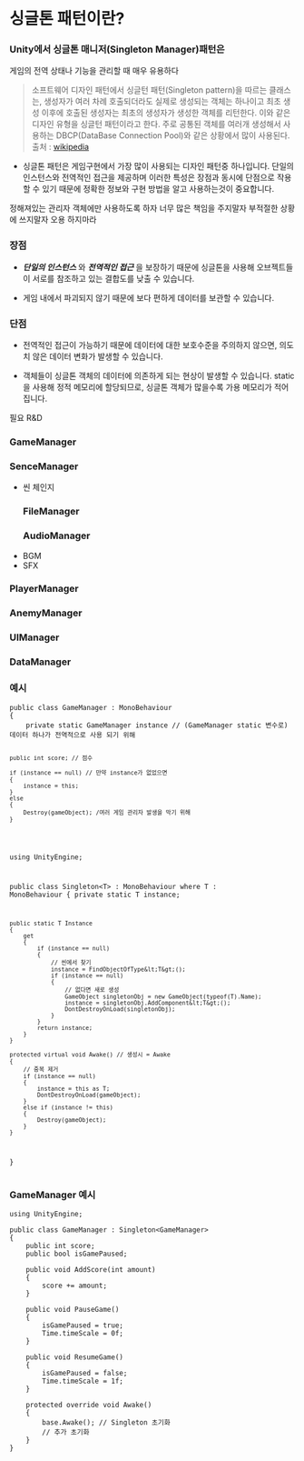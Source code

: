 <h1 id="싱글톤-패턴이란">싱글톤 패턴이란?</h1>
<h3 id="unity에서-싱글톤-매니저singleton-manager패턴은">Unity에서 싱글톤 매니저(Singleton Manager)패턴은</h3>
<p>게임의 전역 상태나 기능을 관리할 때 매우 유용하다</p>
<blockquote>
<p>소프트웨어 디자인 패턴에서 싱글턴 패턴(Singleton pattern)을 따르는 클래스는,
생성자가 여러 차례 호출되더라도 실제로 생성되는 객체는 하나이고 최초 생성 이후에 호출된 생성자는 최초의 생성자가 생성한 객체를 리턴한다.
이와 같은 디자인 유형을 싱글턴 패턴이라고 한다. 
주로 공통된 객체를 여러개 생성해서 사용하는 DBCP(DataBase Connection Pool)와 같은 상황에서 많이 사용된다.
출처 : <a href="https://ko.wikipedia.org/wiki/%EC%8B%B1%EA%B8%80%ED%84%B4_%ED%8C%A8%ED%84%B4">wikipedia</a></p>
</blockquote>
<ul>
<li>싱글톤 패턴은 게임구현에서 가장 많이 사용되는 디자인 패턴중 하나입니다.
단일의 인스턴스와 전역적인 접근을 제공하며 이러한 특성은 장점과 동시에 단점으로 작용할 수 있기 때문에 정확한 정보와 구현 방법을 알고 사용하는것이 중요합니다.</li>
</ul>
<p>정해져있는 관리자 객체에만 사용하도록 하자
너무 많은 책임을 주지말자
부적절한 상황에 쓰지말자
오용 하지마라</p>
<h3 id="장점">장점</h3>
<ul>
<li><p><strong><em>단일의 인스턴스</em></strong> 와 <em><strong>전역적인 접근</strong></em> 을 보장하기 때문에 싱글톤을 사용해 오브젝트들이 서로를 참조하고 있는 결합도를 낮출 수 있습니다.</p>
</li>
<li><p>게임 내에서 파괴되지 않기 때문에 보다 편하게 데이터를 보관할 수 있습니다.</p>
</li>
</ul>
<h3 id="단점">단점</h3>
<ul>
<li><p>전역적인 접근이 가능하기 때문에 데이터에 대한 보호수준을 주의하지 않으면, 의도치 않은 데이터 변화가 발생할 수 있습니다.</p>
</li>
<li><p>객체들이 싱글톤 객체의 데이터에 의존하게 되는 현상이 발생할 수 있습니다.
static을 사용해 정적 메모리에 할당되므로, 싱글톤 객체가 많을수록 가용 메모리가 적어집니다.</p>
</li>
</ul>
<p>필요 R&amp;D</p>
<h3 id="gamemanager">GameManager</h3>
<h3 id="sencemanager">SenceManager</h3>
<ul>
<li>씬 체인지 <h3 id="filemanager">FileManager</h3>
<h3 id="audiomanager">AudioManager</h3>
</li>
<li>BGM</li>
<li>SFX</li>
</ul>
<h3 id="playermanager">PlayerManager</h3>
<h3 id="anemymanager">AnemyManager</h3>
<h3 id="uimanager">UIManager</h3>
<h3 id="datamanager">DataManager</h3>
<h3 id="예시">예시</h3>
<pre><code>public class GameManager : MonoBehaviour
{
    private static GameManager instance // (GameManager static 변수로) 데이터 하나가 전역적으로 사용 되기 위해 

    public int score; // 점수

    if (instance == null) // 만약 instance가 없었으면
    {
        instance = this;    
    }
    else
    {
        Destroy(gameObject); /여러 게임 관리자 발생을 막기 위해
    }
</code></pre><pre><code>using UnityEngine;

public class Singleton&lt;T&gt; : MonoBehaviour where T : MonoBehaviour
{
    private static T instance;

    public static T Instance
    {
        get
        {
            if (instance == null)
            {
                // 씬에서 찾기
                instance = FindObjectOfType&lt;T&gt;();
                if (instance == null)
                {
                    // 없다면 새로 생성
                    GameObject singletonObj = new GameObject(typeof(T).Name);
                    instance = singletonObj.AddComponent&lt;T&gt;();
                    DontDestroyOnLoad(singletonObj);
                }
            }
            return instance;
        }
    }

    protected virtual void Awake() // 생성시 = Awake
    {
        // 중복 제거
        if (instance == null)
        {
            instance = this as T;
            DontDestroyOnLoad(gameObject);
        }
        else if (instance != this)
        {
            Destroy(gameObject);
        }
    }
}</code></pre><h3 id="gamemanager-예시">GameManager 예시</h3>
<pre><code>using UnityEngine;

public class GameManager : Singleton&lt;GameManager&gt;
{
    public int score;
    public bool isGamePaused;

    public void AddScore(int amount)
    {
        score += amount;
    }

    public void PauseGame()
    {
        isGamePaused = true;
        Time.timeScale = 0f;
    }

    public void ResumeGame()
    {
        isGamePaused = false;
        Time.timeScale = 1f;
    }

    protected override void Awake()
    {
        base.Awake(); // Singleton 초기화
        // 추가 초기화
    }
}</code></pre>